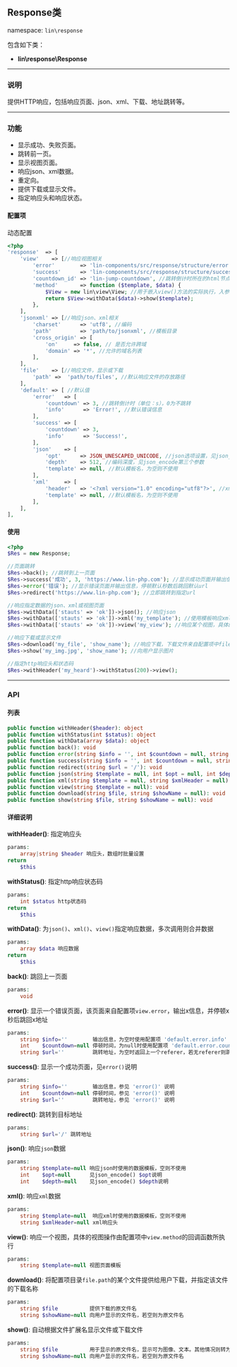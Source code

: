 Response类
----
namespace: `lin\response`

包含如下类：

* **lin\response\Response**

---

### 说明
提供HTTP响应，包括响应页面、json、xml、下载、地址跳转等。

---

### 功能

* 显示成功、失败页面。
* 跳转前一页。
* 显示视图页面。
* 响应json、xml数据。
* 重定向。
* 提供下载或显示文件。
* 指定响应头和响应状态。



#### 配置项

动态配置

~~~php
<?php
'response'  => [
    'view'    => [//响应视图相关
        'error'        => 'lin-components/src/response/structure/error.html', //错误页面
        'success'      => 'lin-components/src/response/structure/success.html', //成功页面
        'countdown_id' => 'lin-jump-countdown', //跳转倒计时所在的html节点id
        'method'       => function ($template, $data) {
            $View = new lin\view\View; //用于嵌入view()方法的实际执行，入参为视图模板名、视图数据
            return $View->withData($data)->show($template);
        },
    ],
    'jsonxml' => [//响应json、xml相关
        'charset'      => 'utf8', //编码
        'path'         => 'path/to/jsonxml', //模板目录
        'cross_origin' => [
            'on'     => false, // 是否允许跨域
            'domain' => '*', //允许的域名列表
        ],
    ],
    'file'    => [//响应文件，显示或下载
        'path' =>  'path/to/files', //默认响应文件的存放路径
    ],
    'default' => [ //默认值
        'error'   => [
            'countdown' => 3, //跳转倒计时（单位：s），0为不跳转
            'info'      => 'Error!', //默认错误信息
        ],
        'success' => [
            'countdown' => 3,
            'info'      => 'Success!',
        ],
        'json'    => [
            'opt'      => JSON_UNESCAPED_UNICODE, //json选项设置，见json_encode第二个参数
            'depth'    => 512, //编码深度，见json_encode第三个参数
            'template' => null, //默认模板名，为空则不使用
        ],
        'xml'     => [
            'header'   => '<?xml version="1.0" encoding="utf8"?>', //xml头
            'template' => null, //默认模板名，为空则不使用
        ],
    ],
],
~~~

#### 使用

~~~php
<?php
$Res = new Response;

//页面跳转
$Res->back(); //跳转到上一页面
$Res->success('成功', 3, 'https://www.lin-php.com'); //显示成功页面并输出信息，停顿3秒后跳回指定url
$Res->error('错误'); //显示错误页面并输出信息，停顿默认秒数后跳回默认url
$Res->redirect('https://www.lin-php.com'); //立即跳转到指定url

//响应指定数据的json、xml或视图页面
$Res->withData(['stauts' => 'ok'])->json(); //响应json
$Res->withData(['stauts' => 'ok'])->xml('my_template'); //使用模板响应xml
$Res->withData(['stauts' => 'ok'])->view('my_view'); //响应某个视图，具体的响应由配置项view.method所执行

//响应下载或显示文件
$Res->download('my_file', 'show_name'); //响应下载，下载文件来自配置项中file.path目录下的my_file文件，并对用户显示文件名为show_name
$Res->show('my_img.jpg', 'show_name'); //向用户显示图片

//指定http响应头和状态码
$Res->withHeader('my_heard')->withStatus(200)->view();
~~~


---


### API

#### 列表
~~~php
public function withHeader($header): object
public function withStatus(int $status): object
public function withData(array $data): object
public function back(): void
public function error(string $info = '', int $countdown = null, string $url = ''): void
public function success(string $info = '', int $countdown = null, string $url = ''): void
public function redirect(string $url = '/'): void
public function json(string $template = null, int $opt = null, int $depth = null): void
public function xml(string $template = null, string $xmlHeader = null): void
public function view(string $template = null): void
public function download(string $file, string $showName = null): void
public function show(string $file, string $showName = null): void
~~~

#### 详细说明

**withHeader()**: 指定响应头
```php
params:
    array|string $header 响应头，数组时批量设置
return
    $this
```

**withStatus()**: 指定http响应状态码
```php
params:
    int $status http状态码
return
    $this
```

**withData()**: 为`json()`、`xml()`、`view()`指定响应数据，多次调用则合并数据
```php
params:
    array $data 响应数据
return
    $this
```

**back()**: 跳回上一页面
```php
params:
    void
```

**error()**: 显示一个错误页面，该页面来自配置项`view.error`，输出x信息，并停顿x秒后跳回x地址
```php
params:
    string $info=''        输出信息，为空时使用配置项 'default.error.info'
    int    $countdown=null 停顿时间，为null时使用配置项 'default.error.countdown'
    string $url=''         跳转地址，为空时返回上一个referer，若无referer则跳回主页
```

**success()**: 显示一个成功页面，见`error()`说明
```php
params:
    string $info=''        输出信息，参见 'error()' 说明
    int    $countdown=null 停顿时间，参见 'error()' 说明
    string $url=''         跳转地址，参见 'error()' 说明
```

**redirect()**: 跳转到目标地址
```php
params:
    string $url='/' 跳转地址
```

**json()**: 响应`json`数据
```php
params:
    string $template=null 响应json时使用的数据模板，空则不使用
    int    $opt=null      见json_encode() $opt说明
    int    $depth=null    见json_encode() $depth说明
```

**xml()**: 响应`xml`数据
```php
params:
    string $template=null  响应xml时使用的数据模板，空则不使用
    string $xmlHeader=null xml响应头
```

**view()**: 响应一个视图，具体的视图操作由配置项中`view.method`的回调函数所执行
```php
params:
    string $template=null 视图页面模板
```

**download()**: 将配置项目录`file.path`的某个文件提供给用户下载，并指定该文件的下载名称
```php
params:
    string $file          提供下载的原文件名
    string $showName=null 向用户显示的文件名，若空则为原文件名
```

**show()**: 自动根据文件扩展名显示文件或下载文件
```php
params:
    string $file          用于显示的原文件名，显示可为图像、文本。其他情况则转为下载
    string $showName=null 向用户显示的文件名，若空则为原文件名
```